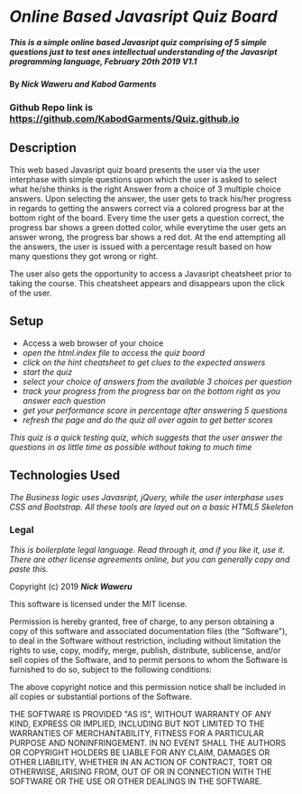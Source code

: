 # _Online Based Javasript Quiz Board_

##### _This is a simple online based Javasript quiz comprising of 5 simple questions just to test ones intellectual understanding of the Javasript programming language, February 20th 2019 V1.1_

#### By _**Nick Waweru and Kabod Garments**_

### Github Repo link is https://github.com/KabodGarments/Quiz.github.io

## Description

This web based Javasript quiz board presents the user via the user interphase with simple questions upon which the user is asked to select what he/she thinks is the right Answer from a choice of 3 multiple choice answers. Upon selecting the answer, the user gets to track his/her progress in regards to getting the answers correct via a colored progress bar at the bottom right of the board. Every time the user gets a question correct, the progress bar shows a green dotted color, while everytime the user gets an answer wrong, the progress bar shows a red dot. At the end attempting all the answers, the user is issued with a percentage result based on how many questions they got wrong or right.

  The user also gets the opportunity to access a Javasript cheatsheet prior to taking the course. This cheatsheet appears and disappears upon the click of the user.

## Setup

* Access a web browser of your choice
* _open the html.index file to access the quiz board_
* _click on the hint cheatsheet to get clues to the expected answers_
* _start the quiz_
* _select your choice of answers from the available 3 choices per question_
* _track your progress from the progress bar on the bottom right as you answer each question_
* _get your performance score in percentage after answering 5 questions_
* _refresh the page and do the quiz all over again to get better scores_

_This quiz is a quick testing quiz, which suggests that the user answer the questions in as little time as possible without taking to much time_

## Technologies Used

_The  Business logic uses Javasript, jQuery, while the user interphase uses CSS and Bootstrap. All these tools are layed out on a basic HTML5 Skeleton_

### Legal

*This is boilerplate legal language. Read through it, and if you like it, use it. There are other license agreements online, but you can generally copy and paste this.*

Copyright (c) 2019 **_Nick Waweru_**

This software is licensed under the MIT license.

Permission is hereby granted, free of charge, to any person obtaining a copy
of this software and associated documentation files (the "Software"), to deal
in the Software without restriction, including without limitation the rights
to use, copy, modify, merge, publish, distribute, sublicense, and/or sell
copies of the Software, and to permit persons to whom the Software is
furnished to do so, subject to the following conditions:

The above copyright notice and this permission notice shall be included in
all copies or substantial portions of the Software.

THE SOFTWARE IS PROVIDED "AS IS", WITHOUT WARRANTY OF ANY KIND, EXPRESS OR
IMPLIED, INCLUDING BUT NOT LIMITED TO THE WARRANTIES OF MERCHANTABILITY,
FITNESS FOR A PARTICULAR PURPOSE AND NONINFRINGEMENT. IN NO EVENT SHALL THE
AUTHORS OR COPYRIGHT HOLDERS BE LIABLE FOR ANY CLAIM, DAMAGES OR OTHER
LIABILITY, WHETHER IN AN ACTION OF CONTRACT, TORT OR OTHERWISE, ARISING FROM,
OUT OF OR IN CONNECTION WITH THE SOFTWARE OR THE USE OR OTHER DEALINGS IN
THE SOFTWARE.
